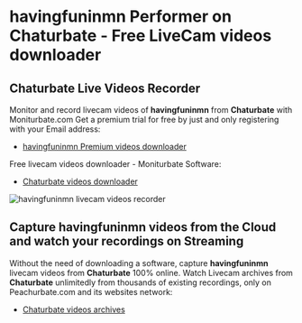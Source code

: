 # havingfuninmn Performer on Chaturbate - Free LiveCam videos downloader

## Chaturbate Live Videos Recorder

Monitor and record livecam videos of **havingfuninmn** from **Chaturbate** with Moniturbate.com
Get a premium trial for free by just and only registering with your Email address:
* [havingfuninmn Premium videos downloader](https://moniturbate.com/request-demo-licence-key.html)

Free livecam videos downloader - Moniturbate Software:
* [Chaturbate videos downloader](https://moniturbate.com/moniturbate-download-software.html)

![havingfuninmn livecam videos recorder](https://peachurnet.com/templates/moniturbate-software.png)


## Capture havingfuninmn videos from the Cloud and watch your recordings on Streaming

Without the need of downloading a software, capture **havingfuninmn** livecam videos from **Chaturbate** 100% online.
Watch Livecam archives from **Chaturbate** unlimitedly from thousands of existing recordings, only on Peachurbate.com and its websites network:
* [Chaturbate videos archives](https://peachurnet.com/)